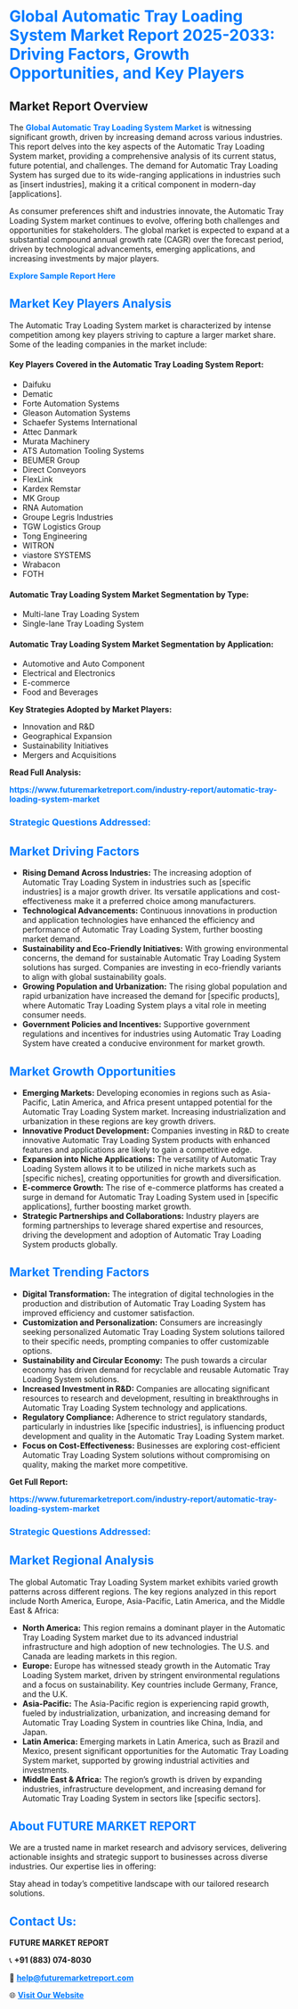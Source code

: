 <h1 style="color: #007BFF;">Global Automatic Tray Loading System Market Report 2025-2033: Driving Factors, Growth Opportunities, and Key Players</h1>

<section id="overview">
<h2>Market Report Overview</h2>
<p>The <a href="https://www.futuremarketreport.com/industry-report/automatic-tray-loading-system-market" style="color: #007BFF; text-decoration: none;"><strong>Global Automatic Tray Loading System Market</strong></a> is witnessing significant growth, driven by increasing demand across various industries. This report delves into the key aspects of the Automatic Tray Loading System market, providing a comprehensive analysis of its current status, future potential, and challenges. The demand for Automatic Tray Loading System has surged due to its wide-ranging applications in industries such as [insert industries], making it a critical component in modern-day [applications].</p>
<p>As consumer preferences shift and industries innovate, the Automatic Tray Loading System market continues to evolve, offering both challenges and opportunities for stakeholders. The global market is expected to expand at a substantial compound annual growth rate (CAGR) over the forecast period, driven by technological advancements, emerging applications, and increasing investments by major players.</p>
</section>

<section id="overview">
<p><a href="https://www.futuremarketreport.com/request-sample/reportId=108736" style="color: #007BFF; text-decoration: none;"><strong>Explore Sample Report Here</strong></a></p>
</section>

<section id="key-players">
<h2 style="color: #007BFF;">Market Key Players Analysis</h2>
<p>The Automatic Tray Loading System market is characterized by intense competition among key players striving to capture a larger market share. Some of the leading companies in the market include:</p>
<h4>Key Players Covered in the Automatic Tray Loading System Report:</h4>
<ul><li>Daifuku</li><li>Dematic</li><li>Forte Automation Systems</li><li>Gleason Automation Systems</li><li>Schaefer Systems International</li><li>Attec Danmark</li><li>Murata Machinery</li><li>ATS Automation Tooling Systems</li><li>BEUMER Group</li><li>Direct Conveyors</li><li>FlexLink</li><li>Kardex Remstar</li><li>MK Group</li><li>RNA Automation</li><li>Groupe Legris Industries</li><li>TGW Logistics Group</li><li>Tong Engineering</li><li>WITRON</li><li>viastore SYSTEMS</li><li>Wrabacon</li><li>FOTH</li></ul>
<h4>Automatic Tray Loading System Market Segmentation by Type:</h4>
<ul><li>Multi-lane Tray Loading System</li><li>Single-lane Tray Loading System</li></ul>

<h4>Automatic Tray Loading System Market Segmentation by Application:</h4>
<ul><li>Automotive and Auto Component</li><li>Electrical and Electronics</li><li>E-commerce</li><li>Food and Beverages</li></ul>
<p><strong>Key Strategies Adopted by Market Players:</strong></p>
<ul>
<li>Innovation and R&D</li>
<li>Geographical Expansion</li>
<li>Sustainability Initiatives</li>
<li>Mergers and Acquisitions</li>
</ul>
</section>

<section>
<p><strong>Read Full Analysis: </strong></p><a href="https://www.futuremarketreport.com/industry-report/automatic-tray-loading-system-market" style="color: #007BFF; text-decoration: none;"><strong>https://www.futuremarketreport.com/industry-report/automatic-tray-loading-system-market</strong></a>
<h3 style="color: #007BFF;">Strategic Questions Addressed:</h3>
</section>

<section id="driving-factors">
<h2 style="color: #007BFF;">Market Driving Factors</h2>
<ul>
<li><strong>Rising Demand Across Industries:</strong> The increasing adoption of Automatic Tray Loading System in industries such as [specific industries] is a major growth driver. Its versatile applications and cost-effectiveness make it a preferred choice among manufacturers.</li>
<li><strong>Technological Advancements:</strong> Continuous innovations in production and application technologies have enhanced the efficiency and performance of Automatic Tray Loading System, further boosting market demand.</li>
<li><strong>Sustainability and Eco-Friendly Initiatives:</strong> With growing environmental concerns, the demand for sustainable Automatic Tray Loading System solutions has surged. Companies are investing in eco-friendly variants to align with global sustainability goals.</li>
<li><strong>Growing Population and Urbanization:</strong> The rising global population and rapid urbanization have increased the demand for [specific products], where Automatic Tray Loading System plays a vital role in meeting consumer needs.</li>
<li><strong>Government Policies and Incentives:</strong> Supportive government regulations and incentives for industries using Automatic Tray Loading System have created a conducive environment for market growth.</li>
</ul>
</section>

<section id="growth-opportunities">
<h2 style="color: #007BFF;">Market Growth Opportunities</h2>
<ul>
<li><strong>Emerging Markets:</strong> Developing economies in regions such as Asia-Pacific, Latin America, and Africa present untapped potential for the Automatic Tray Loading System market. Increasing industrialization and urbanization in these regions are key growth drivers.</li>
<li><strong>Innovative Product Development:</strong> Companies investing in R&D to create innovative Automatic Tray Loading System products with enhanced features and applications are likely to gain a competitive edge.</li>
<li><strong>Expansion into Niche Applications:</strong> The versatility of Automatic Tray Loading System allows it to be utilized in niche markets such as [specific niches], creating opportunities for growth and diversification.</li>
<li><strong>E-commerce Growth:</strong> The rise of e-commerce platforms has created a surge in demand for Automatic Tray Loading System used in [specific applications], further boosting market growth.</li>
<li><strong>Strategic Partnerships and Collaborations:</strong> Industry players are forming partnerships to leverage shared expertise and resources, driving the development and adoption of Automatic Tray Loading System products globally.</li>
</ul>
</section>

<section id="trending-factors">
<h2 style="color: #007BFF;">Market Trending Factors</h2>
<ul>
<li><strong>Digital Transformation:</strong> The integration of digital technologies in the production and distribution of Automatic Tray Loading System has improved efficiency and customer satisfaction.</li>
<li><strong>Customization and Personalization:</strong> Consumers are increasingly seeking personalized Automatic Tray Loading System solutions tailored to their specific needs, prompting companies to offer customizable options.</li>
<li><strong>Sustainability and Circular Economy:</strong> The push towards a circular economy has driven demand for recyclable and reusable Automatic Tray Loading System solutions.</li>
<li><strong>Increased Investment in R&D:</strong> Companies are allocating significant resources to research and development, resulting in breakthroughs in Automatic Tray Loading System technology and applications.</li>
<li><strong>Regulatory Compliance:</strong> Adherence to strict regulatory standards, particularly in industries like [specific industries], is influencing product development and quality in the Automatic Tray Loading System market.</li>
<li><strong>Focus on Cost-Effectiveness:</strong> Businesses are exploring cost-efficient Automatic Tray Loading System solutions without compromising on quality, making the market more competitive.</li>
</ul>
</section>

<section>
<p><strong>Get Full Report: </strong></p><a href="https://www.futuremarketreport.com/industry-report/automatic-tray-loading-system-market" style="color: #007BFF; text-decoration: none;"><strong>https://www.futuremarketreport.com/industry-report/automatic-tray-loading-system-market</strong></a>
<h3 style="color: #007BFF;">Strategic Questions Addressed:</h3>
</section>


<section id="regional-analysis">
<h2 style="color: #007BFF;">Market Regional Analysis</h2>
<p>The global Automatic Tray Loading System market exhibits varied growth patterns across different regions. The key regions analyzed in this report include North America, Europe, Asia-Pacific, Latin America, and the Middle East & Africa:</p>
<ul>
<li><strong>North America:</strong> This region remains a dominant player in the Automatic Tray Loading System market due to its advanced industrial infrastructure and high adoption of new technologies. The U.S. and Canada are leading markets in this region.</li>
<li><strong>Europe:</strong> Europe has witnessed steady growth in the Automatic Tray Loading System market, driven by stringent environmental regulations and a focus on sustainability. Key countries include Germany, France, and the U.K.</li>
<li><strong>Asia-Pacific:</strong> The Asia-Pacific region is experiencing rapid growth, fueled by industrialization, urbanization, and increasing demand for Automatic Tray Loading System in countries like China, India, and Japan.</li>
<li><strong>Latin America:</strong> Emerging markets in Latin America, such as Brazil and Mexico, present significant opportunities for the Automatic Tray Loading System market, supported by growing industrial activities and investments.</li>
<li><strong>Middle East & Africa:</strong> The region’s growth is driven by expanding industries, infrastructure development, and increasing demand for Automatic Tray Loading System in sectors like [specific sectors].</li>
</ul>
</section>

<footer>
<h2 style="color: #007BFF;">About FUTURE MARKET REPORT</h2>
<p>We are a trusted name in market research and advisory services, delivering actionable insights and strategic support to businesses across diverse industries. Our expertise lies in offering:</p>

<p>Stay ahead in today’s competitive landscape with our tailored research solutions.</p>

<h2 style="color: #007BFF;">Contact Us:</h2>
<p><strong>FUTURE MARKET REPORT</strong></p>
<p>📞 <strong>+91 (883) 074-8030</strong></p>
<p>📧 <strong><a href="mailto:help@futuremarketreport.com" style="color: #007BFF;">help@futuremarketreport.com</a></strong></p>
<p>🌐 <strong><a href="https://www.futuremarketreport.com/" style="color: #007BFF;">Visit Our Website</a></strong></p>
</footer>